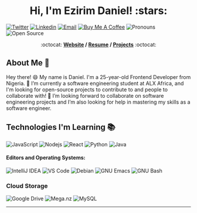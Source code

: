 <h1 align="center">Hi, I'm Ezirim Daniel! :stars:</h1>

[![Twitter](https://img.shields.io/badge/-Twitter-1ca0f1?style=flat&labelColor=1ca0f1&logo=twitter&logoColor=white&link=https://twitter.com/Dan_hiel55)](https://twitter.com/Dan_hiel55)
[![Linkedin](https://img.shields.io/badge/-LinkedIn-blue?style=flat&logo=Linkedin&logoColor=white&link=https://linkedin.com/in/ezirimdaniel/)](https://linkedin.com/in/ezirimdaniel/)
[![Email](https://img.shields.io/badge/-Email-c14438?style=flat&logo=Gmail&logoColor=white&link=mailto:mail@brennanbrown.ca)](Gmail:mail@ezirimdaniel080@gmail.com)
[![Buy Me A Coffee](https://img.shields.io/badge/-Buy%20Me%20A%20Coffee-FF813F?style=flat&logo=buy-me-a-coffee&logoColor=ffffff&link=https://ko-fi.com/brennanbrown)](https://ko-fi.com/ezirimdannie)
![Pronouns](https://img.shields.io/badge/Pronouns-He%2FHim-brightgreen?style=flat)
![Open Source](http://img.shields.io/badge/-Open%20Source%20Fan-3DA639?style=flat&logo=open-source-initiative&logoColor=ffffff)


<p align="center"> :octocat: <b><a href="#">Website</a> / <a href="https://#">Resume</a> / <a href="https://#/project">Projects</a></b> :octocat: </p>

## About Me :wave:

Hey there! :smile: My name is Daniel. I'm a 25-year-old Frontend Developer from Nigeria. 🌱 I’m currently a software engineering student at ALX Africa, and I'm looking for open-source projects to contribute to and people to collaborate with!  👯 I’m looking forward to collaborate on software engineering projects and I’m also looking for help in mastering my skills as a software engineer.


## Technologies I'm Learning :books:

![JavaScript](https://img.shields.io/badge/-JavaScript-%23F7DF1C?style=flat-square&logo=javascript&logoColor=000000&color=d1b01f)
![Nodejs](https://img.shields.io/badge/-Nodejs-black?style=flat-square&logo=Node.js&logoColor=00d632)
![React](https://img.shields.io/badge/-React-%23282C34?style=flat-square&logo=react)
![Python](http://img.shields.io/badge/-Python-3776AB?style=flat-square&logo=python&logoColor=ffff4a)
![Java](http://img.shields.io/badge/-Java-007396?style=flat-square&logo=java&logoColor=ffffff)





#### Editors and Operating Systems:

![IntelliJ IDEA](http://img.shields.io/badge/-IntelliJ%20IDEA-000000?style=flat-square&logo=intellij-idea&logoColor=ffffff)
![VS Code](http://img.shields.io/badge/-VS%20Code-007ACC?style=flat-square&logo=visual-studio-code&logoColor=ffffff)
![Debian](http://img.shields.io/badge/-Debian-A81D33?style=flat-square&logo=debian&logoColor=ffffff)
![GNU Emacs](http://img.shields.io/badge/-GNU%20Emacs-7F5AB6?style=flat-square&logo=gnu-emacs&logoColor=ffffff)
![GNU Bash](http://img.shields.io/badge/-GNU%20Bash-000000?style=flat-square&logo=gnu-bash&logoColor=ffffff)


### Cloud Storage
![Google Drive](https://img.shields.io/badge/Google%20Drive-4285F4?style=for-the-badge&logo=googledrive&logoColor=white)
![Mega.nz](https://img.shields.io/badge/Mega-%23D90007.svg?style=for-the-badge&logo=Mega&logoColor=white)
![MySQL](https://img.shields.io/badge/mysql-%2300f.svg?style=for-the-badge&logo=mysql&logoColor=white)


<hr/>


